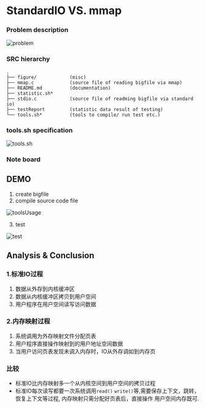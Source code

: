 StandardIO VS. mmap
====================

### Problem description

![problem](https://raw.github.com/Universefei/feinote/master/curriculum/driverProg/shm/figure/problem.png)

### SRC hierarchy

```
.
├── figure/            (misc)
├── mmap.c             (source file of reading bigfile via mmap)
├── README.md          (documentation)
├── statistic.sh*
├── stdio.c            (source file of readming bigfile via standard io)
├── testReport         (statistic data result of testing)
└── tools.sh*          (tools to compile/ run test etc.)

```
### tools.sh specification

![tools.sh]()


### Note board


## DEMO

1. create bigfile
2. compile source code file

![toolsUsage](https://raw.github.com/Universefei/feinote/master/curriculum/driverProg/shm/figure/toolsUsage.png)

3. test

![test](https://raw.github.com/Universefei/feinote/master/curriculum/driverProg/shm/figure/testResult.png)


## Analysis & Conclusion

### 1.标准IO过程

1. 数据从外存到内核缓冲区
2. 数据从内核缓冲区拷贝到用户空间
3. 用户程序在用户空间读写访问数据

### 2.内存映射过程

1. 系统调用为外存映射文件分配页表
2. 用户程序直接操作映射到的用户地址空间数据
3. 当用户访问页表发现未调入内存时，IO从外存调如到内存页

### 比较
* 标准IO比内存映射多一个从内核空间到用户空间的拷贝过程
* 标准IO每次读写都要一次系统调用`read()` `write()`等,需要保存上下文，跳转，
  恢复上下文等过程, 内存映射只需分配好页表后，直接操作 用户空间内存既可.
